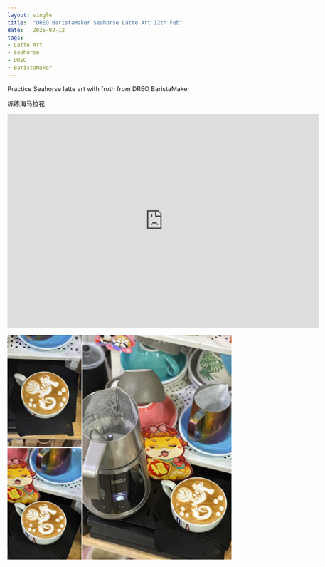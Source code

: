 ```yaml
---
layout: single
title:  "DREO BaristaMaker Seahorse Latte Art 12th Feb"
date:   2025-02-12
tags:
- Latte Art
- Seahorse
- DREO
- BaristaMaker
---
```



Practice Seahorse latte art with froth from DREO BaristaMaker

练练海马拉花



<div class="embed-container">
  <iframe
      src="https://www.youtube.com/embed/0YwnRpscwjw"
      width="700"
      height="480"
      frameborder="0"
      allowfullscreen="true">
  </iframe>
</div>


![](/assets/img/2025/02/12/E640C73E-3F9C-4CBB-BC97-27035F40F33B.JPG)

